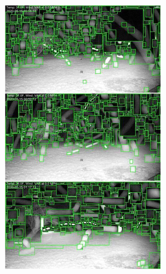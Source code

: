 ![20200515-000920-003925](in/20200515/20200515-000920-003925_0_.jpg)
![20200515-003930-010935](in/20200515/20200515-003930-010935_0_.jpg)
![20200515-010940-013945](in/20200515/20200515-010940-013945_0_.jpg)

